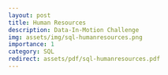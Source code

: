 ```yaml
---
layout: post
title: Human Resources
description: Data-In-Motion Challenge
img: assets/img/sql-humanresources.png
importance: 1
category: SQL
redirect: assets/pdf/sql-humanresources.pdf
---
```

